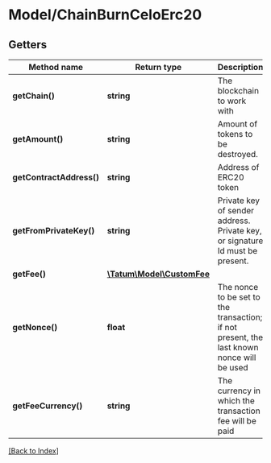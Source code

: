 # Model/ChainBurnCeloErc20

## Getters

Method name | Return type | Description | Notes
------------ | ------------- | ------------- | -------------
**getChain()** | **string** | The blockchain to work with |
**getAmount()** | **string** | Amount of tokens to be destroyed. |
**getContractAddress()** | **string** | Address of ERC20 token |
**getFromPrivateKey()** | **string** | Private key of sender address. Private key, or signature Id must be present. |
**getFee()** | [**\Tatum\Model\CustomFee**](CustomFee.md) |  | [optional]
**getNonce()** | **float** | The nonce to be set to the transaction; if not present, the last known nonce will be used | [optional]
**getFeeCurrency()** | **string** | The currency in which the transaction fee will be paid |

[[Back to Index]](../index.md)
